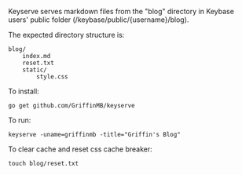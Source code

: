 Keyserve serves markdown files from the "blog" directory in Keybase users'
public folder (/keybase/public/{username}/blog). 

The expected directory structure is:

```
blog/
    index.md
    reset.txt
    static/
        style.css
```

To install:

`go get github.com/GriffinMB/keyserve`

To run:

`keyserve -uname=griffinmb -title="Griffin's Blog"`

To clear cache and reset css cache breaker:

`touch blog/reset.txt`
